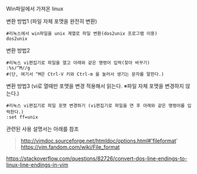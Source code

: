 Win파일에서 가져온 linux

변환 방법1 (파일 자체 포맷을 완전히 변환)
```
#리눅스에서 win파일을 unix 계열로 파일 변환(dos2unix 프로그램 이용)
dos2unix
```

변환 방법2
```
#리눅스 vi편집기로 파일을 열고 아래와 같은 명령어 입력(찾아 바꾸기)
:%s/^M//g
#(단, 여기서 ^M은 Ctrl-V 키와 Ctrl-m 을 눌러서 생기는 문자를 말한다.)
```

변환 방법3 (vi로 열때만 포맷을 변경 적용해서 읽는다. ※파일 자체 포맷을 변경하지 않는다.)
```
#리눅스 vi편집기로 파일 포맷 변경하기 (vi편집기로 파일을 연 후 아래와 같은 명령어를 입력한다.)
:set ff=unix
```

관련된 사용 설명서는 아래를 참조
> http://vimdoc.sourceforge.net/htmldoc/options.html#'fileformat'
> https://vim.fandom.com/wiki/File_format

https://stackoverflow.com/questions/82726/convert-dos-line-endings-to-linux-line-endings-in-vim
